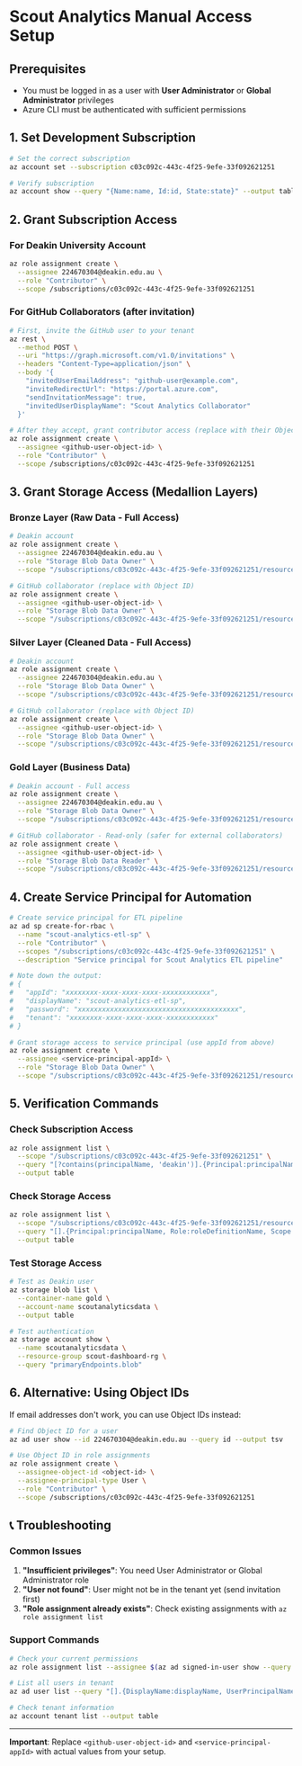# Scout Analytics Manual Access Setup

## Prerequisites
- You must be logged in as a user with **User Administrator** or **Global Administrator** privileges
- Azure CLI must be authenticated with sufficient permissions

## 1. Set Development Subscription

```bash
# Set the correct subscription
az account set --subscription c03c092c-443c-4f25-9efe-33f092621251

# Verify subscription
az account show --query "{Name:name, Id:id, State:state}" --output table
```

## 2. Grant Subscription Access

### For Deakin University Account
```bash
az role assignment create \
  --assignee 224670304@deakin.edu.au \
  --role "Contributor" \
  --scope /subscriptions/c03c092c-443c-4f25-9efe-33f092621251
```

### For GitHub Collaborators (after invitation)
```bash
# First, invite the GitHub user to your tenant
az rest \
  --method POST \
  --uri "https://graph.microsoft.com/v1.0/invitations" \
  --headers "Content-Type=application/json" \
  --body '{
    "invitedUserEmailAddress": "github-user@example.com",
    "inviteRedirectUrl": "https://portal.azure.com",
    "sendInvitationMessage": true,
    "invitedUserDisplayName": "Scout Analytics Collaborator"
  }'

# After they accept, grant contributor access (replace with their Object ID)
az role assignment create \
  --assignee <github-user-object-id> \
  --role "Contributor" \
  --scope /subscriptions/c03c092c-443c-4f25-9efe-33f092621251
```

## 3. Grant Storage Access (Medallion Layers)

### Bronze Layer (Raw Data - Full Access)
```bash
# Deakin account
az role assignment create \
  --assignee 224670304@deakin.edu.au \
  --role "Storage Blob Data Owner" \
  --scope "/subscriptions/c03c092c-443c-4f25-9efe-33f092621251/resourceGroups/scout-dashboard-rg/providers/Microsoft.Storage/storageAccounts/scoutanalyticsdata/blobServices/default/containers/bronze"

# GitHub collaborator (replace with Object ID)
az role assignment create \
  --assignee <github-user-object-id> \
  --role "Storage Blob Data Owner" \
  --scope "/subscriptions/c03c092c-443c-4f25-9efe-33f092621251/resourceGroups/scout-dashboard-rg/providers/Microsoft.Storage/storageAccounts/scoutanalyticsdata/blobServices/default/containers/bronze"
```

### Silver Layer (Cleaned Data - Full Access)
```bash
# Deakin account
az role assignment create \
  --assignee 224670304@deakin.edu.au \
  --role "Storage Blob Data Owner" \
  --scope "/subscriptions/c03c092c-443c-4f25-9efe-33f092621251/resourceGroups/scout-dashboard-rg/providers/Microsoft.Storage/storageAccounts/scoutanalyticsdata/blobServices/default/containers/silver"

# GitHub collaborator (replace with Object ID)
az role assignment create \
  --assignee <github-user-object-id> \
  --role "Storage Blob Data Owner" \
  --scope "/subscriptions/c03c092c-443c-4f25-9efe-33f092621251/resourceGroups/scout-dashboard-rg/providers/Microsoft.Storage/storageAccounts/scoutanalyticsdata/blobServices/default/containers/silver"
```

### Gold Layer (Business Data)
```bash
# Deakin account - Full access
az role assignment create \
  --assignee 224670304@deakin.edu.au \
  --role "Storage Blob Data Owner" \
  --scope "/subscriptions/c03c092c-443c-4f25-9efe-33f092621251/resourceGroups/scout-dashboard-rg/providers/Microsoft.Storage/storageAccounts/scoutanalyticsdata/blobServices/default/containers/gold"

# GitHub collaborator - Read-only (safer for external collaborators)
az role assignment create \
  --assignee <github-user-object-id> \
  --role "Storage Blob Data Reader" \
  --scope "/subscriptions/c03c092c-443c-4f25-9efe-33f092621251/resourceGroups/scout-dashboard-rg/providers/Microsoft.Storage/storageAccounts/scoutanalyticsdata/blobServices/default/containers/gold"
```

## 4. Create Service Principal for Automation

```bash
# Create service principal for ETL pipeline
az ad sp create-for-rbac \
  --name "scout-analytics-etl-sp" \
  --role "Contributor" \
  --scopes "/subscriptions/c03c092c-443c-4f25-9efe-33f092621251" \
  --description "Service principal for Scout Analytics ETL pipeline"

# Note down the output:
# {
#   "appId": "xxxxxxxx-xxxx-xxxx-xxxx-xxxxxxxxxxxx",
#   "displayName": "scout-analytics-etl-sp",
#   "password": "xxxxxxxxxxxxxxxxxxxxxxxxxxxxxxxxxxxxxxxx",
#   "tenant": "xxxxxxxx-xxxx-xxxx-xxxx-xxxxxxxxxxxx"
# }

# Grant storage access to service principal (use appId from above)
az role assignment create \
  --assignee <service-principal-appId> \
  --role "Storage Blob Data Owner" \
  --scope "/subscriptions/c03c092c-443c-4f25-9efe-33f092621251/resourceGroups/scout-dashboard-rg/providers/Microsoft.Storage/storageAccounts/scoutanalyticsdata"
```

## 5. Verification Commands

### Check Subscription Access
```bash
az role assignment list \
  --scope "/subscriptions/c03c092c-443c-4f25-9efe-33f092621251" \
  --query "[?contains(principalName, 'deakin')].{Principal:principalName, Role:roleDefinitionName}" \
  --output table
```

### Check Storage Access
```bash
az role assignment list \
  --scope "/subscriptions/c03c092c-443c-4f25-9efe-33f092621251/resourceGroups/scout-dashboard-rg/providers/Microsoft.Storage/storageAccounts/scoutanalyticsdata" \
  --query "[].{Principal:principalName, Role:roleDefinitionName, Scope:scope}" \
  --output table
```

### Test Storage Access
```bash
# Test as Deakin user
az storage blob list \
  --container-name gold \
  --account-name scoutanalyticsdata \
  --output table

# Test authentication
az storage account show \
  --name scoutanalyticsdata \
  --resource-group scout-dashboard-rg \
  --query "primaryEndpoints.blob"
```

## 6. Alternative: Using Object IDs

If email addresses don't work, you can use Object IDs instead:

```bash
# Find Object ID for a user
az ad user show --id 224670304@deakin.edu.au --query id --output tsv

# Use Object ID in role assignments
az role assignment create \
  --assignee-object-id <object-id> \
  --assignee-principal-type User \
  --role "Contributor" \
  --scope /subscriptions/c03c092c-443c-4f25-9efe-33f092621251
```

## 📞 Troubleshooting

### Common Issues

1. **"Insufficient privileges"**: You need User Administrator or Global Administrator role
2. **"User not found"**: User might not be in the tenant yet (send invitation first)
3. **"Role assignment already exists"**: Check existing assignments with `az role assignment list`

### Support Commands
```bash
# Check your current permissions
az role assignment list --assignee $(az ad signed-in-user show --query id --output tsv) --output table

# List all users in tenant
az ad user list --query "[].{DisplayName:displayName, UserPrincipalName:userPrincipalName}" --output table

# Check tenant information
az account tenant list --output table
```

---
**Important**: Replace `<github-user-object-id>` and `<service-principal-appId>` with actual values from your setup.
